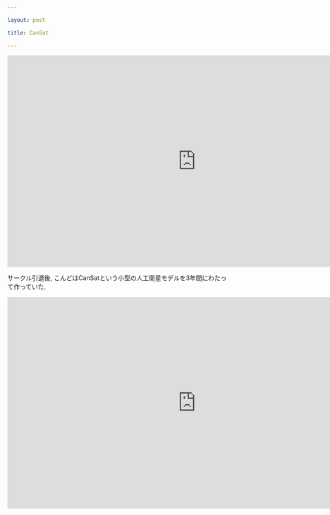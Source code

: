 ```yaml
---

layout: post

title: CanSat

---
```


<iframe width="853" height="480" src="https://www.youtube.com/embed/0tESuZFMthI" frameborder="0" allowfullscreen></iframe>

サークル引退後, こんどはCanSatという小型の人工衛星モデルを3年間にわたって作っていた.

<iframe width="853" height="480" src="https://www.youtube.com/embed/IQ5PO6t1sjU" frameborder="0" allowfullscreen></iframe>



